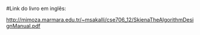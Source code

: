 #Link do livro em inglês:

http://mimoza.marmara.edu.tr/~msakalli/cse706_12/SkienaTheAlgorithmDesignManual.pdf